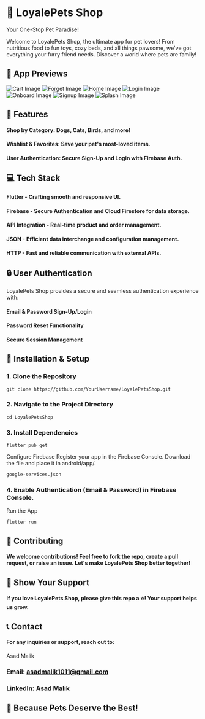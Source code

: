 
# 🐾 LoyalePets Shop

Your One-Stop Pet Paradise!

Welcome to LoyalePets Shop, the ultimate app for pet lovers! From nutritious food to fun toys, cozy beds, and all things pawsome, we've got everything your furry friend needs. Discover a world where pets are family!






## 📸 App Previews

<img src="assets/icons/cart.jpg" alt="Cart Image" />
<img src="assets/icons/forget.jpg" alt="Forget Image" />
<img src="assets/icons/home.jpg" alt="Home Image" />
<img src="assets/icons/login.jpg" alt="Login Image" />
<img src="assets/icons/onboard.jpg" alt="Onboard Image" />
<img src="assets/icons/signup.jpg" alt="Signup Image" />
<img src="assets/icons/splash.jpg" alt="Splash Image" />


## 🚀 Features

#### Shop by Category: Dogs, Cats, Birds, and more!
#### Wishlist & Favorites: Save your pet's most-loved items.
#### User Authentication: Secure Sign-Up and Login with Firebase Auth.


## 💻 Tech Stack

#### Flutter - Crafting smooth and responsive UI.
#### Firebase - Secure Authentication and Cloud Firestore for data storage.
#### API Integration - Real-time product and order management.
#### JSON - Efficient data interchange and configuration management.
#### HTTP - Fast and reliable communication with external APIs.
## 🔒 User Authentication

LoyalePets Shop provides a secure and seamless authentication experience with:

#### Email & Password Sign-Up/Login
#### Password Reset Functionality
#### Secure Session Management

## 🔧 Installation & Setup

### 1. Clone the Repository
```
git clone https://github.com/YourUsername/LoyalePetsShop.git

```
### 2. Navigate to the Project Directory
```
cd LoyalePetsShop

```

### 3. Install Dependencies
```
flutter pub get

```

Configure Firebase
Register your app in the Firebase Console.
Download the file and place it in android/app/.
```
google-services.json

```
### 4. Enable Authentication (Email & Password) in Firebase Console.
Run the App
```
flutter run

```
## 🤝 Contributing

#### We welcome contributions! Feel free to fork the repo, create a pull request, or raise an issue. Let's make LoyalePets Shop better together!
## 🌟 Show Your Support

#### If you love LoyalePets Shop, please give this repo a ⭐! Your support helps us grow.


## 📞 Contact

#### For any inquiries or support, reach out to:
Asad Malik

### Email: asadmalik1011@gmail.com

### LinkedIn: Asad Malik

## 🐾 Because Pets Deserve the Best!
